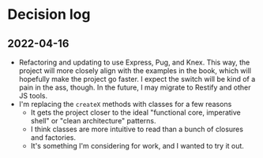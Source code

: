 # Decision log

## 2022-04-16

- Refactoring and updating to use Express, Pug, and Knex. This way, the project will more closely align with the examples in the book, which will hopefully make the project go faster. I expect the switch will be kind of a pain in the ass, though. In the future, I may migrate to Restify and other JS tools.
- I'm replacing the `createX` methods with classes for a few reasons
  - It gets the project closer to the ideal "functional core, imperative shell" or "clean architecture" patterns.
  - I think classes are more intuitive to read than a bunch of closures and factories.
  - It's something I'm considering for work, and I wanted to try it out.
